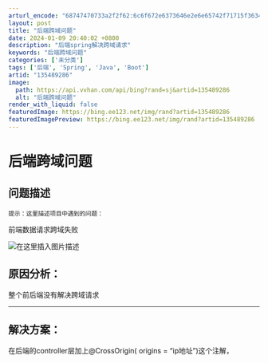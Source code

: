 ```yaml
---
arturl_encode: "68747470733a2f2f62:6c6f672e6373646e2e6e65742f71715f36343235383639352f:61727469636c652f64657461696c732f313335343839323836"
layout: post
title: "后端跨域问题"
date: 2024-01-09 20:40:02 +0800
description: "后端spring解决跨域请求"
keywords: "后端跨域问题"
categories: ['未分类']
tags: ['后端', 'Spring', 'Java', 'Boot']
artid: "135489286"
image:
  path: https://api.vvhan.com/api/bing?rand=sj&artid=135489286
  alt: "后端跨域问题"
render_with_liquid: false
featuredImage: https://bing.ee123.net/img/rand?artid=135489286
featuredImagePreview: https://bing.ee123.net/img/rand?artid=135489286
---
```


# 后端跨域问题

## 问题描述

`提示：这里描述项目中遇到的问题：`
  
前端数据请求跨域失败
  
![在这里插入图片描述](https://i-blog.csdnimg.cn/blog_migrate/2f16a1b5ba527b81c6aae667b93e8f4d.png)

## 原因分析：

整个前后端没有解决跨域请求

---

## 解决方案：

在后端的controller层加上@CrossOrigin( origins = “ip地址”)这个注解，